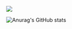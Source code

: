 <img src="https://capsule-render.vercel.app/api?type=waving&color=auto&height=200&section=header&text=GD Github&fontSize=50" />


![Anurag's GitHub stats](https://github-readme-stats.vercel.app/api?username=doni3134&show_icons=true&theme=radical)
